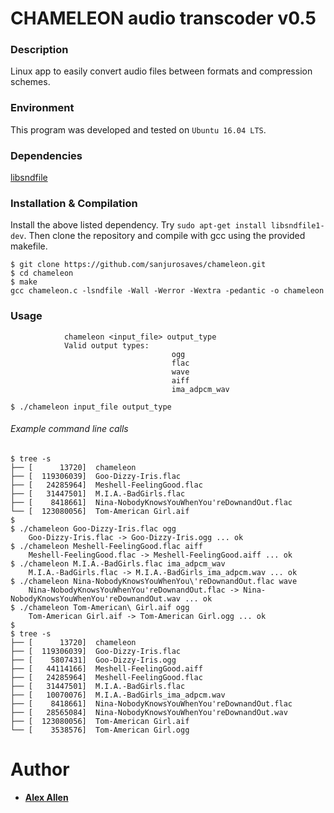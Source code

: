 # CHAMELEON audio transcoder v0.5

### Description
Linux app to easily convert audio files between formats and compression schemes.

### Environment
This program was developed and tested on `Ubuntu 16.04 LTS`.

### Dependencies
[libsndfile](https://github.com/erikd/libsndfile)

### Installation & Compilation
Install the above listed dependency. Try `sudo apt-get install libsndfile1-dev`. Then clone the repository and compile with gcc using the provided makefile.
```
$ git clone https://github.com/sanjurosaves/chameleon.git
$ cd chameleon
$ make
gcc chameleon.c -lsndfile -Wall -Werror -Wextra -pedantic -o chameleon
```

### Usage
                chameleon <input_file> output_type
                Valid output types:
                                        ogg
                                        flac
                                        wave
                                        aiff
                                        ima_adpcm_wav
```
$ ./chameleon input_file output_type
```

###### Example command line calls
```
$ tree -s
├── [      13720]  chameleon
├── [  119306039]  Goo-Dizzy-Iris.flac
├── [   24285964]  Meshell-FeelingGood.flac
├── [   31447501]  M.I.A.-BadGirls.flac
├── [    8418661]  Nina-NobodyKnowsYouWhenYou'reDownandOut.flac
└── [  123080056]  Tom-American Girl.aif
$
$ ./chameleon Goo-Dizzy-Iris.flac ogg
    Goo-Dizzy-Iris.flac -> Goo-Dizzy-Iris.ogg ... ok
$ ./chameleon Meshell-FeelingGood.flac aiff
    Meshell-FeelingGood.flac -> Meshell-FeelingGood.aiff ... ok
$ ./chameleon M.I.A.-BadGirls.flac ima_adpcm_wav
    M.I.A.-BadGirls.flac -> M.I.A.-BadGirls_ima_adpcm.wav ... ok
$ ./chameleon Nina-NobodyKnowsYouWhenYou\'reDownandOut.flac wave
    Nina-NobodyKnowsYouWhenYou'reDownandOut.flac -> Nina-NobodyKnowsYouWhenYou'reDownandOut.wav ... ok
$ ./chameleon Tom-American\ Girl.aif ogg
    Tom-American Girl.aif -> Tom-American Girl.ogg ... ok
$
$ tree -s
├── [      13720]  chameleon
├── [  119306039]  Goo-Dizzy-Iris.flac
├── [    5807431]  Goo-Dizzy-Iris.ogg
├── [   44114166]  Meshell-FeelingGood.aiff
├── [   24285964]  Meshell-FeelingGood.flac
├── [   31447501]  M.I.A.-BadGirls.flac
├── [   10070076]  M.I.A.-BadGirls_ima_adpcm.wav
├── [    8418661]  Nina-NobodyKnowsYouWhenYou'reDownandOut.flac
├── [   28565084]  Nina-NobodyKnowsYouWhenYou'reDownandOut.wav
├── [  123080056]  Tom-American Girl.aif
└── [    3538576]  Tom-American Girl.ogg
```

# Author
* [**Alex Allen**](https://github.com/sanjurosaves)
